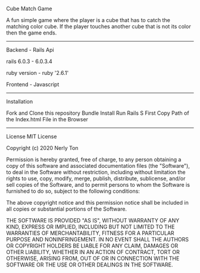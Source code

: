 Cube Match Game

A fun simple game where the player is a cube that has to catch the matching color cube. If the player touches another cube that is not its color then the game ends.

---

Backend - Rails Api

rails 6.0.3 - 6.0.3.4

ruby version - ruby '2.6.1'

Frontend - Javascript

---

Installation

Fork and Clone this repository
Bundle Install
Run Rails S First
Copy Path of the Index.html File in the Browser

---

License
MIT License

Copyright (c) 2020 Nerly Ton

Permission is hereby granted, free of charge, to any person obtaining a copy
of this software and associated documentation files (the "Software"), to deal
in the Software without restriction, including without limitation the rights
to use, copy, modify, merge, publish, distribute, sublicense, and/or sell
copies of the Software, and to permit persons to whom the Software is
furnished to do so, subject to the following conditions:

The above copyright notice and this permission notice shall be included in all
copies or substantial portions of the Software.

THE SOFTWARE IS PROVIDED "AS IS", WITHOUT WARRANTY OF ANY KIND, EXPRESS OR
IMPLIED, INCLUDING BUT NOT LIMITED TO THE WARRANTIES OF MERCHANTABILITY,
FITNESS FOR A PARTICULAR PURPOSE AND NONINFRINGEMENT. IN NO EVENT SHALL THE
AUTHORS OR COPYRIGHT HOLDERS BE LIABLE FOR ANY CLAIM, DAMAGES OR OTHER
LIABILITY, WHETHER IN AN ACTION OF CONTRACT, TORT OR OTHERWISE, ARISING FROM,
OUT OF OR IN CONNECTION WITH THE SOFTWARE OR THE USE OR OTHER DEALINGS IN THE
SOFTWARE.
